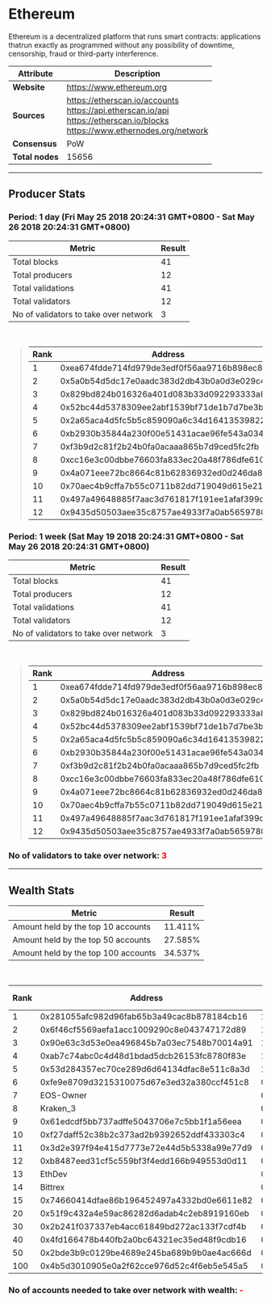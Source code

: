 # Ethereum
Ethereum is a decentralized platform that runs smart contracts: applications thatrun exactly as programmed without any possibility of downtime, censorship, fraud or third-party interference.<br/>

|Attribute|Description|
|---|---|
|**Website**|https://www.ethereum.org|
|**Sources**|https://etherscan.io/accounts<br/>https://api.etherscan.io/api<br/>https://etherscan.io/blocks<br/>https://www.ethernodes.org/network|
|**Consensus**|PoW|
|**Total nodes**|15656|

---
## Producer Stats
### Period: 1 day (Fri May 25 2018 20:24:31 GMT+0800 - Sat May 26 2018 20:24:31 GMT+0800)

|Metric|Result|
|---|---|
|Total blocks|41|
|Total producers|12|
|Total validations|41|
|Total validators|12|
|No of validators to take over network|3|

<br/>

> |Rank|Address|Blocks|
> |---|---|---|
> |1|0xea674fdde714fd979de3edf0f56aa9716b898ec8|11|
> |2|0x5a0b54d5dc17e0aadc383d2db43b0a0d3e029c4c|8|
> |3|0x829bd824b016326a401d083b33d092293333a830|8|
> |4|0x52bc44d5378309ee2abf1539bf71de1b7d7be3b5|3|
> |5|0x2a65aca4d5fc5b5c859090a6c34d164135398226|2|
> |6|0xb2930b35844a230f00e51431acae96fe543a0347|2|
> |7|0xf3b9d2c81f2b24b0fa0acaaa865b7d9ced5fc2fb|2|
> |8|0xcc16e3c00dbbe76603fa833ec20a48f786dfe610|1|
> |9|0x4a071eee72bc8664c81b62836932ed0d246da82b|1|
> |10|0x70aec4b9cffa7b55c0711b82dd719049d615e21d|1|
> |11|0x497a49648885f7aac3d761817f191ee1afaf399c|1|
> |12|0x9435d50503aee35c8757ae4933f7a0ab56597805|1|

### Period: 1 week (Sat May 19 2018 20:24:31 GMT+0800 - Sat May 26 2018 20:24:31 GMT+0800)

|Metric|Result|
|---|---|
|Total blocks|41|
|Total producers|12|
|Total validations|41|
|Total validators|12|
|No of validators to take over network|3|

<br/>

> |Rank|Address|Blocks|
> |---|---|---|
> |1|0xea674fdde714fd979de3edf0f56aa9716b898ec8|11|
> |2|0x5a0b54d5dc17e0aadc383d2db43b0a0d3e029c4c|8|
> |3|0x829bd824b016326a401d083b33d092293333a830|8|
> |4|0x52bc44d5378309ee2abf1539bf71de1b7d7be3b5|3|
> |5|0x2a65aca4d5fc5b5c859090a6c34d164135398226|2|
> |6|0xb2930b35844a230f00e51431acae96fe543a0347|2|
> |7|0xf3b9d2c81f2b24b0fa0acaaa865b7d9ced5fc2fb|2|
> |8|0xcc16e3c00dbbe76603fa833ec20a48f786dfe610|1|
> |9|0x4a071eee72bc8664c81b62836932ed0d246da82b|1|
> |10|0x70aec4b9cffa7b55c0711b82dd719049d615e21d|1|
> |11|0x497a49648885f7aac3d761817f191ee1afaf399c|1|
> |12|0x9435d50503aee35c8757ae4933f7a0ab56597805|1|

### **No of validators to take over network: <span style="color:red">3</span>**

---
## Wealth Stats

|Metric|Result|
|---|---|
|Amount held by the top 10 accounts|11.411%|
|Amount held by the top 50 accounts|27.585%|
|Amount held by the top 100 accounts|34.537%|

<br/>

|Rank|Address|Amount (%)|
|---|---|---|
|1|0x281055afc982d96fab65b3a49cac8b878184cb16|1.5434|
|2|0x6f46cf5569aefa1acc1009290c8e043747172d89|1.5150|
|3|0x90e63c3d53e0ea496845b7a03ec7548b70014a91|1.5127|
|4|0xab7c74abc0c4d48d1bdad5dcb26153fc8780f83e|1.4045|
|5|0x53d284357ec70ce289d6d64134dfac8e511c8a3d|1.3832|
|6|0xfe9e8709d3215310075d67e3ed32a380ccf451c8|0.92696|
|7|EOS-Owner|0.91941|
|8|Kraken_3|0.80376|
|9|0x61edcdf5bb737adffe5043706e7c5bb1f1a56eea|0.72735|
|10|0xf27daff52c38b2c373ad2b9392652ddf433303c4|0.67497|
|11|0x3d2e397f94e415d7773e72e44d5b5338a99e77d9|0.67470|
|12|0xb8487eed31cf5c559bf3f4edd166b949553d0d11|0.67312|
|13|EthDev|0.67199|
|14|Bittrex|0.65963|
|15|0x74660414dfae86b196452497a4332bd0e6611e82|0.59191|
|20|0x51f9c432a4e59ac86282d6adab4c2eb8919160eb|0.53172|
|30|0x2b241f037337eb4acc61849bd272ac133f7cdf4b|0.37923|
|40|0x4fd166478b440fb2a0bc64321ec35ed48f9cdb16|0.28229|
|50|0x2bde3b9c0129be4689e245ba689b9b0ae4ac666d|0.20419|
|100|0x4b5d3010905e0a2f62cce976d52c4f6eb5e545a5|0.10032|

### **No of accounts needed to take over network with wealth: <span style="color:red">-</span>**

